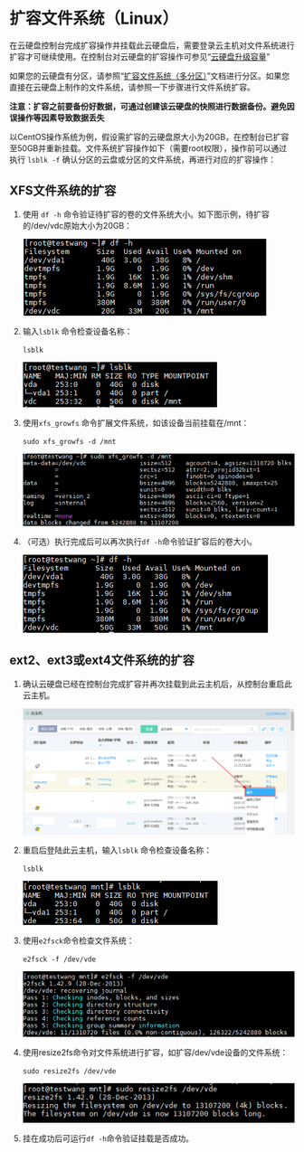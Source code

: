 # 扩容文件系统（Linux）

在云硬盘控制台完成扩容操作并挂载此云硬盘后，需要登录云主机对文件系统进行扩容才可继续使用。在控制台对云硬盘的扩容操作可参见“[云硬盘升级容量](https://docs.jdcloud.com/cn/cloud-disk-service/disk-expand)”

如果您的云硬盘有分区，请参照“[扩容文件系统（多分区）](https://docs.jdcloud.com/cn/cloud-disk-service/expand-file-system-multi-partition)”文档进行分区。如果您直接在云硬盘上制作的文件系统，请参照一下步骤进行文件系统扩容。

**注意：扩容之前要备份好数据，可通过创建该云硬盘的快照进行数据备份。避免因误操作等因素导致数据丢失**

以CentOS操作系统为例，假设需扩容的云硬盘原大小为20GB，在控制台已扩容至50GB并重新挂载。文件系统扩容操作如下（需要root权限），操作前可以通过执行 `lsblk -f` 确认分区的云盘或分区的文件系统，再进行对应的扩容操作：

## XFS文件系统的扩容

1. 使用 `df -h` 命令验证待扩容的卷的文件系统大小。如下图示例，待扩容的/dev/vdc原始大小为20GB：

   ![expand_df](../../../../../../image/Elastic-Compute/CloudDisk/cloud-disk/expand-filesystem/expand_df.PNG)

2. 输入`lsblk` 命令检查设备名称：

   `lsblk`

   ![lsblk](../../../../../../image/Elastic-Compute/CloudDisk/cloud-disk/expand-filesystem/lsblk.PNG)

3. 使用`xfs_growfs` 命令扩展文件系统，如该设备当前挂载在/mnt：

   `sudo xfs_growfs -d /mnt`

   ![growfs](../../../../../../image/Elastic-Compute/CloudDisk/cloud-disk/expand-filesystem/growfs.PNG)

   

4. （可选）执行完成后可以再次执行`df -h`命令验证扩容后的卷大小。

   ![df_aga](../../../../../../image/Elastic-Compute/CloudDisk/cloud-disk/expand-filesystem/df_aga.PNG)

## ext2、ext3或ext4文件系统的扩容

1. 确认云硬盘已经在控制台完成扩容并再次挂载到此云主机后，从控制台重启此云主机。

   ![vm_restart](../../../../../../image/Elastic-Compute/CloudDisk/cloud-disk/expand-filesystem/vm_restart.png)

2. 重启后登陆此云主机，输入`lsblk` 命令检查设备名称：

   `lsblk`

   ![lsblk_ext4](../../../../../../image/Elastic-Compute/CloudDisk/cloud-disk/expand-filesystem/lsblk_ext4.PNG)

3. 使用`e2fsck`命令检查文件系统：

   `e2fsck -f /dev/vde`

   ![e2fsck_ext4](../../../../../../image/Elastic-Compute/CloudDisk/cloud-disk/expand-filesystem/e2fsck_ext4.PNG)

4. 使用resize2fs命令对文件系统进行扩容，如扩容/dev/vde设备的文件系统：

   `sudo resize2fs /dev/vde`

   ![resize2fs_ext4](../../../../../../image/Elastic-Compute/CloudDisk/cloud-disk/expand-filesystem/resize2fs_ext4.PNG)

5. 挂在成功后可运行`df -h`命令验证挂载是否成功。


